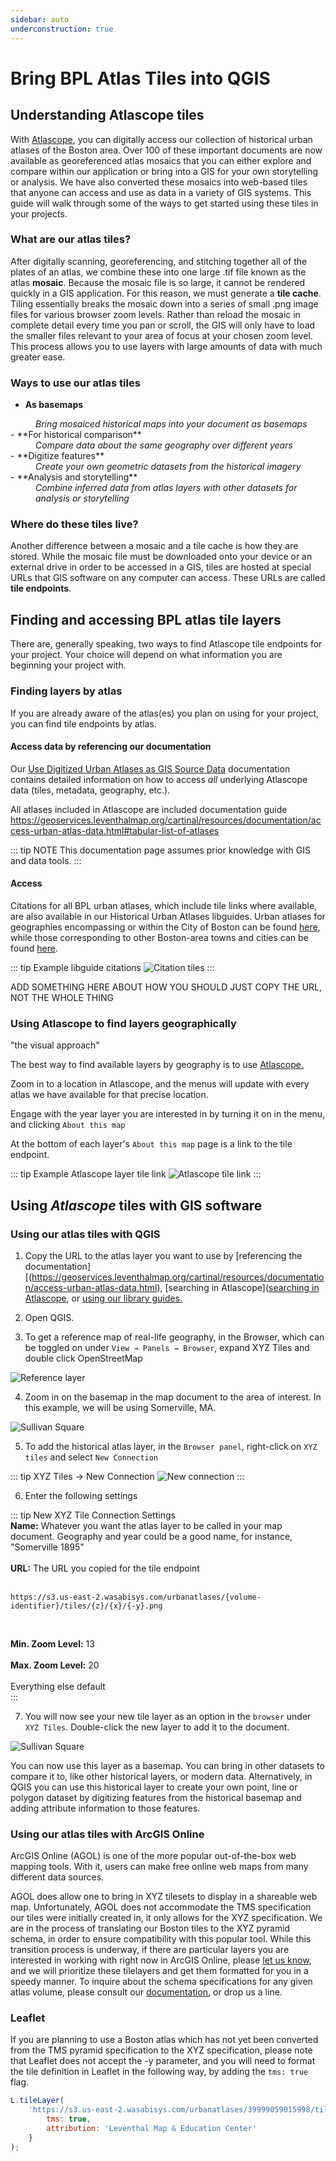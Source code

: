 ```yaml
---
sidebar: auto
underconstruction: true
---
```


# Bring BPL Atlas Tiles into QGIS
## Understanding Atlascope tiles
With [Atlascope](https://atlascope.leventhalmap.org), you can digitally access our collection of historical urban atlases of the Boston area. Over 100 of these important documents are now available as georeferenced atlas mosaics that you can either explore and compare within our application or bring into a GIS for your own storytelling or analysis. We have also converted these mosaics into web-based tiles that anyone can access and use as data in a variety of GIS systems. This guide will walk through some of the ways to get started using these tiles in your projects. 

### What are our atlas tiles?
After digitally scanning, georeferencing, and stitching together all of the plates of an atlas, we combine these into one large .tif file known as the atlas **mosaic**. Because the mosaic file is so large, it cannot be rendered quickly in a GIS application. For this reason, we must generate a **tile cache**. Tiling essentially breaks the mosaic down into a series of small .png image files for various browser zoom levels. Rather than reload the mosaic in complete detail every time you pan or scroll, the GIS will only have to load the smaller files relevant to your area of focus at your chosen zoom level. This process allows you to use layers with large amounts of data with much greater ease.

### Ways to use our atlas tiles
- **As basemaps**
<dd> <i> Bring mosaiced historical maps into your document as basemaps </i> </dd> 
- **For historical comparison**
<dd> <i> Compare data about the same geography over different years </i> </dd>
- **Digitize features**
<dd> <i> Create your own geometric datasets from the historical imagery </i> </dd>
- **Analysis and storytelling**
<dd> <i> Combine inferred data from atlas layers with other datasets for analysis or storytelling </i> </dd>

### Where do these tiles live? 
Another difference between a mosaic and a tile cache is how they are stored. While the mosaic file must be downloaded onto your device or an external drive in order to be accessed in a GIS, tiles are hosted at special URLs that GIS software on any computer can access. These URLs are called **tile endpoints**. 

## Finding and accessing BPL atlas tile layers
There are, generally speaking, two ways to find Atlascope tile endpoints for your project. Your choice will depend on what information you are beginning your project with.

### Finding layers by atlas
If you are already aware of the atlas(es) you plan on using for your project, you can find tile endpoints by atlas.

#### Access data by referencing our documentation

Our [Use Digitized Urban Atlases as GIS Source Data](https://geoservices.leventhalmap.org/cartinal/resources/documentation/access-urban-atlas-data.html) documentation contains detailed information on how to access *all* underlying Atlascope data (tiles, metadata, geography, etc.). 

All atlases included in Atlascope are included  documentation guide https://geoservices.leventhalmap.org/cartinal/resources/documentation/access-urban-atlas-data.html#tabular-list-of-atlases

::: tip NOTE
This documentation page assumes prior knowledge with GIS and data tools.
:::


#### Access 
Citations for all BPL urban atlases, which include tile links where available, are also available in our Historical Urban Atlases libguides. Urban atlases for geographies encompassing or within the City of Boston can be found [here](https://guides.bpl.org/urban-atlases/list), while those corresponding to other Boston-area towns and cities can be found [here](https://guides.bpl.org/mass-urban-atlases).

::: tip Example libguide citations
![Citation tiles](./media/tile-citation.png)
:::

ADD SOMETHING HERE ABOUT HOW YOU SHOULD JUST COPY THE URL, NOT THE WHOLE THING

### Using Atlascope to find layers geographically
"the visual approach"

The best way to find available layers by geography is to use <a target = "_blank" href ='https://atlascope.leventhalmap.org/'>Atlascope.</a>

Zoom in to a location in Atlascope, and the menus will update with every atlas we have available for that precise location. 

Engage with the year layer you are interested in by turning it on in the menu, and clicking `About this map`

At the bottom of each layer's `About this map` page is a link to the tile endpoint.

::: tip Example Atlascope layer tile link
![Atlascope tile link](./media/atlascope-tile-link.png)
:::



## Using *Atlascope* tiles with GIS software

### Using our atlas tiles with QGIS

1. Copy the URL to the atlas layer you want to use by [referencing the documentation][(https://geoservices.leventhalmap.org/cartinal/resources/documentation/access-urban-atlas-data.html), [searching in Atlascope](<a href ='./atlascope-tiles.html#Finding-layers-by-geography'>searching in Atlascope</a>, or <a target = "_blank" href ='https://guides.bpl.org/urban-atlases/list'>using our library guides.</a>

2. Open QGIS. 

3. To get a reference map of real-life geography, in the Browser, which can be toggled on under `View → Panels → Browser`, expand XYZ Tiles and double click OpenStreetMap

![Reference layer](./media/openstreetmap.png)

4. Zoom in on the basemap in the map document to the area of interest. In this example, we will be using Somerville, MA. 

![Sullivan Square](./media/sullivansq.png)

5. To add the historical atlas layer, in the `Browser panel`, right-click on `XYZ tiles` and select `New Connection`

::: tip XYZ Tiles → New Connection
![New connection](./media/newconnection.gif)
:::

6. Enter the following settings

::: tip New XYZ Tile Connection Settings<br>
**Name:** Whatever you want the atlas layer to be called in your map document. Geography and year could be a good name, for instance, "Somerville 1895"<br><br>
**URL:** The URL you copied for the tile endpoint<br><br>
```
https://s3.us-east-2.wasabisys.com/urbanatlases/{volume-identifier}/tiles/{z}/{x}/{-y}.png
```
<br>

**Min. Zoom Level:** 13<br><br>
**Max. Zoom Level:** 20<br><br>
Everything else default<br>
:::


7. You will now see your new tile layer as an option in the `browser` under `XYZ Tiles`. Double-click the new layer to add it to the document.

![Sullivan Square](./media/sullivansq2.png)

You can now use this layer as a basemap. You can bring in other datasets to compare it to, like other historical layers, or modern data. Alternatively, in QGIS you can use this historical layer to create your own point, line or polygon dataset by digitizing features from the historical basemap and adding attribute information to those features. 


### Using our atlas tiles with ArcGIS Online

ArcGIS Online (AGOL) is one of the more popular out-of-the-box web mapping tools. With it, users can make free online web maps from many different data sources.

AGOL does allow one to bring in XYZ tilesets to display in a shareable web map. Unfortunately, AGOL does not accommodate the TMS specification our tiles were initially created in, it only allows for the XYZ specification. We are in the process of translating our Boston tiles to the XYZ pyramid schema, in order to ensure compatibility with this popular tool. While this transition process is underway, if there are particular layers you are interested in working with right now in ArcGIS Online, please <a target = "_blank" href ='https://geoservices.leventhalmap.org/cartinal/resources/request.html'>let us know</a>, and we will prioritize these tilelayers and get them formatted for you in a speedy manner. To inquire about the schema specifications for any given atlas volume, please consult our [documentation](https://geoservices.leventhalmap.org/cartinal/resources/documentation/access-urban-atlas-data.html), or drop us a line.


### Leaflet

If you are planning to use a Boston atlas which has not yet been converted from the TMS pyramid specification to the XYZ specification, please note that Leaflet does not accept the -y parameter, and you will need to format the tile definition in Leaflet in the following way, by adding the `tms: true` flag.

``` javascript
L.tileLayer(
    'https://s3.us-east-2.wasabisys.com/urbanatlases/39999059015998/tiles/{z}/{x}/{y}.png', {
        tms: true, 
        attribution: 'Leventhal Map & Education Center'
    }
);
```